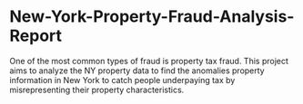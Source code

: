 # New-York-Property-Fraud-Analysis-Report
One of the most common types of fraud is property tax fraud. This project aims to analyze the NY property data to find the anomalies property information in New York to catch people underpaying tax by misrepresenting their property characteristics. 
